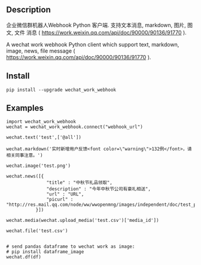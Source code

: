 
## Description

企业微信群机器人Webhook Python 客户端. 支持文本消息, markdown, 图片, 图文, 文件 消息 ( https://work.weixin.qq.com/api/doc/90000/90136/91770 ).

A wechat work webhook Python client which support text, markdown, image, news, file message ( https://work.weixin.qq.com/api/doc/90000/90136/91770 ).

## Install

```
pip install --upgrade wechat_work_webhook
```

## Examples

```
import wechat_work_webhook
wechat = wechat_work_webhook.connect("webhook_url")

wechat.text('test',['@all'])

wechat.markdown('实时新增用户反馈<font color=\"warning\">132例</font>，请相关同事注意。')

wechat.image('test.png')

wechat.news([{
               "title" : "中秋节礼品领取",
               "description" : "今年中秋节公司有豪礼相送",
               "url" : "URL",
               "picurl" : "http://res.mail.qq.com/node/ww/wwopenmng/images/independent/doc/test_pic_msg1.png"
           }])

wechat.media(wechat.upload_media('test.csv')['media_id'])

wechat.file('test.csv')


# send pandas dataframe to wechat work as image:
# pip install dataframe_image
wechat.df(df)

```